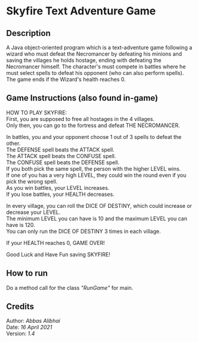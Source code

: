 # Skyfire Text Adventure Game

## Description

A Java object-oriented program which is a text-adventure game following a wizard who must defeat the Necromancer by
defeating his minions and saving the villages he holds hostage, ending with defeating the Necromancer himself.
The character's must compete in battles where he must select spells to defeat his opponent (who can also perform spells). 
The game ends if the Wizard's health reaches 0.

## Game Instructions (also found in-game)

HOW TO PLAY SKYFIRE:<br>
First, you are supposed to free all hostages in the 4 villages.<br>
Only then, you can go to the fortress and defeat THE NECROMANCER.<br>

In battles, you and your opponent choose 1 out of 3 spells to defeat the other.<br>
The DEFENSE spell beats the ATTACK spell.<br>
The ATTACK spell beats the CONFUSE spell.<br>
The CONFUSE spell beats the DEFENSE spell.<br>
If you both pick the same spell, the person with the higher LEVEL wins.<br>
If one of you has a very high LEVEL, they could win the round even if you pick the wrong spell.<br>
As you win battles, your LEVEL increases.<br>
If you lose battles, your HEALTH decreases.<br>

In every village, you can roll the DICE OF DESTINY, which could increase or decrease your LEVEL.<br>
The minimum LEVEL you can have is 10 and the maximum LEVEL you can have is 120.<br>
You can only run the DICE OF DESTINY 3 times in each village.<br>

If your HEALTH reaches 0, GAME OVER!<br>

Good Luck and Have Fun saving SKYFIRE!<br>
    
## How to run

Do a method call for the class *"RunGame"* for main.

## Credits

Author: *Abbas Alibhai*<br>
Date: *16 April 2021*<br>
Version: *1.4*
